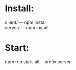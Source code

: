 <h1>
    Install:
</h1>
client/ -- npm install <br>
server/ -- npm install

<h1>
    Start:
</h1>
npm run start-all --prefix server
